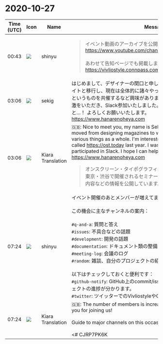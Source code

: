 # 2020-10-27

|Time (UTC)|Icon|Name|Message|
|---|---|---|---|
|00:43|![](https://avatars.slack-edge.com/2018-04-27/354445776386_e258f5ed5ba887b08668_72.jpg)|shinyu|<blockquote>イベント動画のアーカイブを公開しました。<br><https://www.youtube.com/channel/UCMi_9RMA2z1AlX1dc_ImZbQ><br><br>あわせて告知ページでも掲載しました。<br><https://vivliostyle.connpass.com/event/189940/presentation/></blockquote>|
|03:06|![](https://secure.gravatar.com/avatar/ea376af29d55d5da8c42f91cbdb6ceda.jpg?s=72&d=https%3A%2F%2Fa.slack-edge.com%2Fdf10d%2Fimg%2Favatars%2Fava_0004-72.png)|sekig|はじめまして、デザイナーの関口と申します。雑誌等のデザイン→ウェブサイトと移行し、現在は全体的に諸々やっております。昨年 <https://ost.today> というものを共催するなど興味があります。今回のイベントでもたいへん刺激をいただき、Slack参加いたしました。何かお手伝いさせていただければと…！ よろしくお願いいたします。<br><https://www.hanarenoheya.com>|
|03:06|![](https://avatars.slack-edge.com/2019-08-21/732685848020_f3f20736795184660348_72.png)|Kiara Translation|🇬🇧: Nice to meet you, my name is Sekiguchi, a designer. We have moved from designing magazines to websites, and are currently doing various things as a whole. I'm interested in co-sponsoring something called <https://ost.today> last year. I was very inspired by this event and participated in Slack. I hope I can help you ...! Thank you.<br><https://www.hanarenoheya.com><br><blockquote>オンスクリーン・タイポグラフィ・デイ 2019 は、2019年6月9日に東京・渋谷で開催されるセミナーイベント。開催情報や登壇者・発表内容などの情報を公開しています。</blockquote>|
|07:24|![](https://avatars.slack-edge.com/2018-04-27/354445776386_e258f5ed5ba887b08668_72.jpg)|shinyu|イベント開催のあとメンバーが増えてます。参加ありがとうございます！<br><br>この機会に主なチャンネルの案内：<br><br>`#q-and-a`: 質問と答え<br>`#issues`: 不具合などの話題<br>`#development`: 開発の話題<br>`#documentation`: ドキュメント類の整備<br>`#meeting-log`: 会議のログ<br>`#random`: 雑談、自分のプロジェクトの紹介、とか<br><br>以下はチェックしておくと便利です：<br>`#github-notify`: GitHub上のcommit/issue/prなど通知。Vivliostyleプロジェクトの進捗が分かります。<br>`#twitter`: ツイッターでのVivliostyleやCSS組版の話題を自動収集。|
|07:24|![](https://avatars.slack-edge.com/2019-08-21/732685848020_f3f20736795184660348_72.png)|Kiara Translation|🇬🇧: The number of members is increasing after the event is held. Thank you for joining us!<br><br>Guide to major channels on this occasion:<br><br>&lt;# CJRP7PK6K | q-and-a&gt;: Questions and Answers<br>&lt;# CJAP6GBKQ | issues&gt;: Topics such as bugs<br>&lt;# CNN5GPF9V | development&gt;: Development topic<br>&lt;# CNR65K6KE | documentation&gt;: Documentation<br>&lt;# CNVBHM39V | meeting-log&gt;: Meeting log<br>&lt;# CAFA9EU9M | random&gt;: Chat, introduce your project, etc.<br><br>The following are useful to check:<br>&lt;# CAKE04A83 | github-notify&gt;: Notifications such as commit / issue / pr on GitHub. You can see the progress of the Vivliostyle project.<br>&lt;# CSFVD3WN9 | twitter&gt;: Automatically collect topics of Vivliostyle and CSS typesetting on Twitter.|
